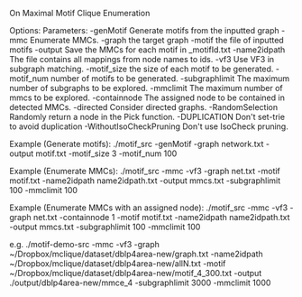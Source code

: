 On Maximal Motif Clique Enumeration

Options:
Parameters:
	-genMotif
		Generate motifs from the inputted graph
	-mmc
		Enumerate MMCs.
	-graph <file>
		the target graph
	-motif <int>
		the file of inputted motifs
	-output <file>
		Save the MMCs for each motif in <file>_motifId.txt
	-name2idpath <file>
		The file contains all mappings from node names to ids.
	-vf3
		Use VF3 in subgraph matching.
	-motif_size <int>
		the size of each motif to be generated.
	-motif_num <int>
		number of motifs to be generated.
	-subgraphlimit <int>
		The maximum number of subgraphs to be explored.
	-mmclimit <int>
		The maximum number of mmcs to be explored.
	-containnode <int>
		The assigned node to be contained in detected MMCs.
	-directed <int>
		Consider directed graphs.
	-RandomSelection
		Randomly return a node in the Pick function.
	-DUPLICATION
		Don't set-trie to avoid duplication
	-WithoutIsoCheckPruning
		Don't use IsoCheck pruning.

Example (Generate motifs):
./motif_src -genMotif -graph network.txt -output motif.txt -motif_size 3 -motif_num 100


Example (Enumerate MMCs):
./motif_src -mmc -vf3 -graph net.txt -motif motif.txt -name2idpath name2idpath.txt -output mmcs.txt -subgraphlimit 100 -mmclimit 100 


Example (Enumerate MMCs with an assigned node):
./motif_src -mmc -vf3 -graph net.txt -containnode 1 -motif motif.txt -name2idpath name2idpath.txt -output mmcs.txt -subgraphlimit 100 -mmclimit 100 

e.g. 
./motif-demo-src -mmc -vf3
    -graph ~/Dropbox/mclique/dataset/dblp4area-new/graph.txt
    -name2idpath ~/Dropbox/mclique/dataset/dblp4area-new/allN.txt
    -motif ~/Dropbox/mclique/dataset/dblp4area-new/motif_4_300.txt
    -output ./output/dblp4area-new/mmce_4
    -subgraphlimit 3000 -mmclimit 1000